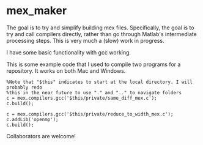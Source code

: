 # mex_maker

The goal is to try and simplify building mex files. Specifically, the goal is to try and call compilers directly, rather than go through Matlab's intermediate processing steps. This is very much a (slow) work in progress. 

I have some basic functionality with gcc working.

This is some example code that I used to compile two programs for a repository. It works on both Mac and Windows.
```
%Note that "$this" indicates to start at the local directory. I will probably redo
%this in the near future to use "." and ".." to navigate folders
c = mex.compilers.gcc('$this/private/same_diff_mex.c');
c.build();

c = mex.compilers.gcc('$this/private/reduce_to_width_mex.c');
c.addLib('openmp');
c.build();
```

Collaborators are welcome!
